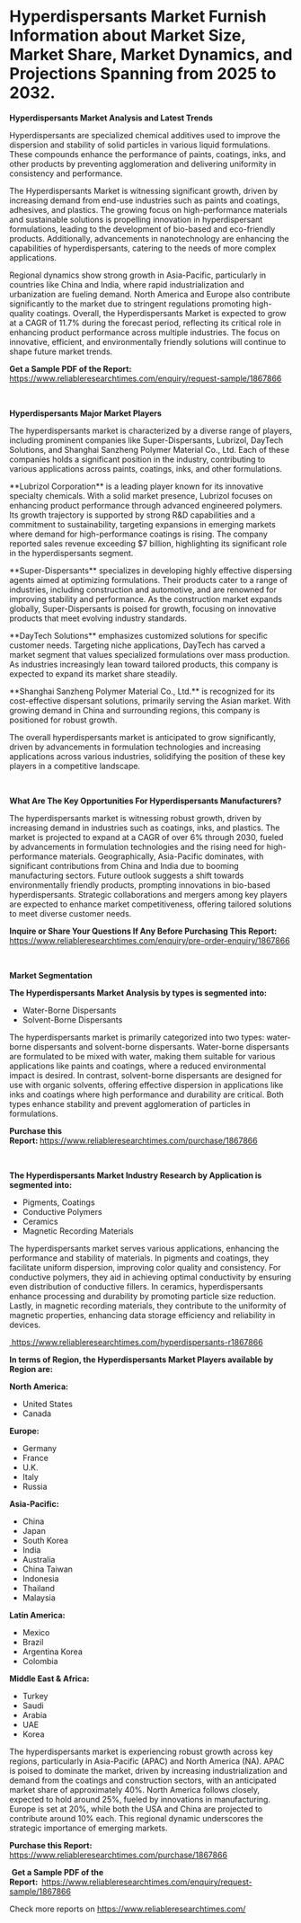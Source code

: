 <p><h1>Hyperdispersants Market Furnish Information about Market Size, Market Share, Market Dynamics, and Projections Spanning from 2025 to 2032.</h1></p><p><strong>Hyperdispersants Market Analysis and Latest Trends</strong></p>
<p><p>Hyperdispersants are specialized chemical additives used to improve the dispersion and stability of solid particles in various liquid formulations. These compounds enhance the performance of paints, coatings, inks, and other products by preventing agglomeration and delivering uniformity in consistency and performance.</p><p>The Hyperdispersants Market is witnessing significant growth, driven by increasing demand from end-use industries such as paints and coatings, adhesives, and plastics. The growing focus on high-performance materials and sustainable solutions is propelling innovation in hyperdispersant formulations, leading to the development of bio-based and eco-friendly products. Additionally, advancements in nanotechnology are enhancing the capabilities of hyperdispersants, catering to the needs of more complex applications.</p><p>Regional dynamics show strong growth in Asia-Pacific, particularly in countries like China and India, where rapid industrialization and urbanization are fueling demand. North America and Europe also contribute significantly to the market due to stringent regulations promoting high-quality coatings. Overall, the Hyperdispersants Market is expected to grow at a CAGR of 11.7% during the forecast period, reflecting its critical role in enhancing product performance across multiple industries. The focus on innovative, efficient, and environmentally friendly solutions will continue to shape future market trends.</p></p>
<p><strong>Get a Sample PDF of the Report:&nbsp;</strong> <a href="https://www.reliableresearchtimes.com/enquiry/request-sample/1867866?utm_campaign=1933&utm_medium=2&utm_source=Github&utm_content=ia&utm_term=30012025&utm_id=hyperdispersants">https://www.reliableresearchtimes.com/enquiry/request-sample/1867866</a></p>
<p>&nbsp;</p>
<p><strong>Hyperdispersants Major Market Players</strong></p>
<p><p>The hyperdispersants market is characterized by a diverse range of players, including prominent companies like Super-Dispersants, Lubrizol, DayTech Solutions, and Shanghai Sanzheng Polymer Material Co., Ltd. Each of these companies holds a significant position in the industry, contributing to various applications across paints, coatings, inks, and other formulations.</p><p>**Lubrizol Corporation** is a leading player known for its innovative specialty chemicals. With a solid market presence, Lubrizol focuses on enhancing product performance through advanced engineered polymers. Its growth trajectory is supported by strong R&D capabilities and a commitment to sustainability, targeting expansions in emerging markets where demand for high-performance coatings is rising. The company reported sales revenue exceeding $7 billion, highlighting its significant role in the hyperdispersants segment.</p><p>**Super-Dispersants** specializes in developing highly effective dispersing agents aimed at optimizing formulations. Their products cater to a range of industries, including construction and automotive, and are renowned for improving stability and performance. As the construction market expands globally, Super-Dispersants is poised for growth, focusing on innovative products that meet evolving industry standards.</p><p>**DayTech Solutions** emphasizes customized solutions for specific customer needs. Targeting niche applications, DayTech has carved a market segment that values specialized formulations over mass production. As industries increasingly lean toward tailored products, this company is expected to expand its market share steadily.</p><p>**Shanghai Sanzheng Polymer Material Co., Ltd.** is recognized for its cost-effective dispersant solutions, primarily serving the Asian market. With growing demand in China and surrounding regions, this company is positioned for robust growth.</p><p>The overall hyperdispersants market is anticipated to grow significantly, driven by advancements in formulation technologies and increasing applications across various industries, solidifying the position of these key players in a competitive landscape.</p></p>
<p>&nbsp;</p>
<p><strong>What Are The Key Opportunities For Hyperdispersants Manufacturers?</strong></p>
<p><p>The hyperdispersants market is witnessing robust growth, driven by increasing demand in industries such as coatings, inks, and plastics. The market is projected to expand at a CAGR of over 6% through 2030, fueled by advancements in formulation technologies and the rising need for high-performance materials. Geographically, Asia-Pacific dominates, with significant contributions from China and India due to booming manufacturing sectors. Future outlook suggests a shift towards environmentally friendly products, prompting innovations in bio-based hyperdispersants. Strategic collaborations and mergers among key players are expected to enhance market competitiveness, offering tailored solutions to meet diverse customer needs.</p></p>
<p><strong>Inquire or Share Your Questions If Any Before Purchasing This Report:</strong> <a href="https://www.reliableresearchtimes.com/enquiry/pre-order-enquiry/1867866?utm_campaign=1933&utm_medium=2&utm_source=Github&utm_content=ia&utm_term=30012025&utm_id=hyperdispersants">https://www.reliableresearchtimes.com/enquiry/pre-order-enquiry/1867866</a></p>
<p>&nbsp;</p>
<p><strong>Market Segmentation</strong></p>
<p><strong>The Hyperdispersants Market Analysis by types is segmented into:</strong></p>
<p><ul><li>Water-Borne Dispersants</li><li>Solvent-Borne Dispersants</li></ul></p>
<p><p>The hyperdispersants market is primarily categorized into two types: water-borne dispersants and solvent-borne dispersants. Water-borne dispersants are formulated to be mixed with water, making them suitable for various applications like paints and coatings, where a reduced environmental impact is desired. In contrast, solvent-borne dispersants are designed for use with organic solvents, offering effective dispersion in applications like inks and coatings where high performance and durability are critical. Both types enhance stability and prevent agglomeration of particles in formulations.</p></p>
<p><strong>Purchase this Report:&nbsp;</strong><a href="https://www.reliableresearchtimes.com/purchase/1867866?utm_campaign=1933&utm_medium=2&utm_source=Github&utm_content=ia&utm_term=30012025&utm_id=hyperdispersants">https://www.reliableresearchtimes.com/purchase/1867866</a></p>
<p>&nbsp;</p>
<p><strong>The Hyperdispersants Market Industry Research by Application is segmented into:</strong></p>
<p><ul><li>Pigments, Coatings</li><li>Conductive Polymers</li><li>Ceramics</li><li>Magnetic Recording Materials</li></ul></p>
<p><p>The hyperdispersants market serves various applications, enhancing the performance and stability of materials. In pigments and coatings, they facilitate uniform dispersion, improving color quality and consistency. For conductive polymers, they aid in achieving optimal conductivity by ensuring even distribution of conductive fillers. In ceramics, hyperdispersants enhance processing and durability by promoting particle size reduction. Lastly, in magnetic recording materials, they contribute to the uniformity of magnetic properties, enhancing data storage efficiency and reliability in devices.</p></p>
<p><a href="https://www.reliableresearchtimes.com/hyperdispersants-r1867866?utm_campaign=1933&utm_medium=2&utm_source=Github&utm_content=ia&utm_term=30012025&utm_id=hyperdispersants">&nbsp;https://www.reliableresearchtimes.com/hyperdispersants-r1867866</a></p>
<p><strong>In terms of Region, the Hyperdispersants Market Players available by Region are:</strong></p>
<p>
    <p> <strong> North America: </strong>
        <ul>
            <li>United States</li>
            <li>Canada</li>
        </ul>
        </p> 
    <p> <strong> Europe: </strong>
        <ul>
            <li>Germany</li>
            <li>France</li>
            <li>U.K.</li>
            <li>Italy</li>
            <li>Russia</li>
        </ul>
        </p> 
    <p> <strong> Asia-Pacific: </strong>
        <ul>
            <li>China</li>
            <li>Japan</li>
            <li>South Korea</li>
            <li>India</li>
            <li>Australia</li>
            <li>China Taiwan</li>
            <li>Indonesia</li>
            <li>Thailand</li>
            <li>Malaysia</li>
        </ul>
        </p> 
    <p> <strong> Latin America: </strong>
        <ul>
            <li>Mexico</li>
            <li>Brazil</li>
            <li>Argentina Korea</li>
            <li>Colombia</li>
        </ul>
        </p> 
    <p> <strong> Middle East & Africa: </strong>
        <ul>
            <li>Turkey</li>
            <li>Saudi</li>
            <li>Arabia</li>
            <li>UAE</li>
            <li>Korea</li>
        </ul>
    </p>
    </p>
<p><p>The hyperdispersants market is experiencing robust growth across key regions, particularly in Asia-Pacific (APAC) and North America (NA). APAC is poised to dominate the market, driven by increasing industrialization and demand from the coatings and construction sectors, with an anticipated market share of approximately 40%. North America follows closely, expected to hold around 25%, fueled by innovations in manufacturing. Europe is set at 20%, while both the USA and China are projected to contribute around 10% each. This regional dynamic underscores the strategic importance of emerging markets.</p></p>
<p><strong>Purchase this Report: </strong><a href="https://www.reliableresearchtimes.com/purchase/1867866?utm_campaign=1933&utm_medium=2&utm_source=Github&utm_content=ia&utm_term=30012025&utm_id=hyperdispersants">https://www.reliableresearchtimes.com/purchase/1867866</a></p>
<p>&nbsp;<strong>Get a Sample PDF of the Report:&nbsp;&nbsp;</strong><a href="https://www.reliableresearchtimes.com/enquiry/request-sample/1867866?utm_campaign=1933&utm_medium=2&utm_source=Github&utm_content=ia&utm_term=30012025&utm_id=hyperdispersants">https://www.reliableresearchtimes.com/enquiry/request-sample/1867866</a></p>
<p><strong></strong></p>
<p>Check more reports on <a href="https://www.reliableresearchtimes.com/?utm_campaign=1933&utm_medium=2&utm_source=Github&utm_content=ia&utm_term=30012025&utm_id=hyperdispersants">https://www.reliableresearchtimes.com/</a></p>